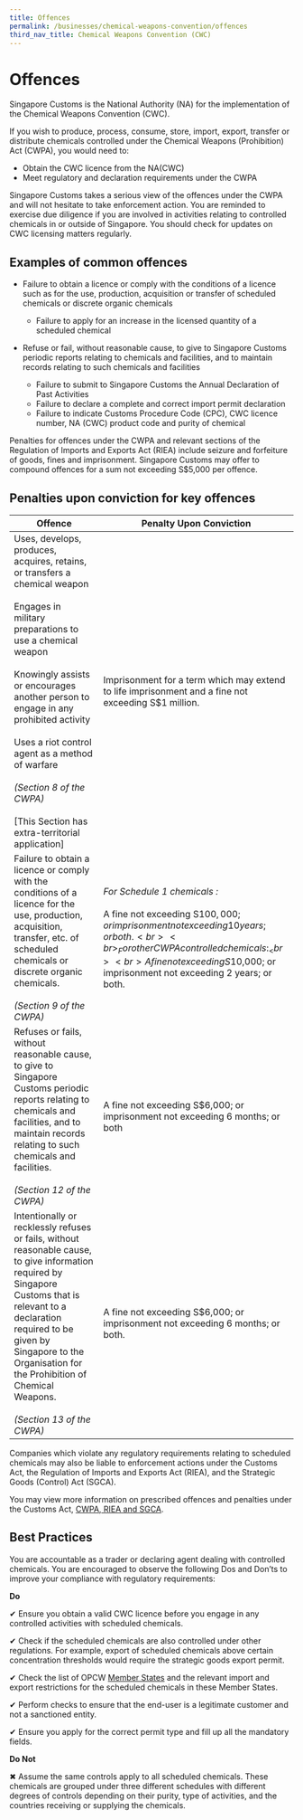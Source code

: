 ```yaml
---
title: Offences
permalink: /businesses/chemical-weapons-convention/offences
third_nav_title: Chemical Weapons Convention (CWC)
---
```


# Offences

Singapore Customs is the National Authority (NA) for the implementation of the Chemical Weapons Convention (CWC).

If you wish to produce, process, consume, store, import, export, transfer or distribute chemicals controlled under the Chemical Weapons (Prohibition) Act (CWPA), you would need to:

-   Obtain the CWC licence from the NA(CWC)
-   Meet regulatory and declaration requirements under the CWPA

Singapore Customs takes a serious view of the offences under the CWPA and will not hesitate to take enforcement action. You are reminded to exercise due diligence if you are involved in activities relating to controlled chemicals in or outside of Singapore. You should check for updates on CWC licensing matters regularly.

## Examples of common offences

   -   Failure to obtain a licence or comply with the conditions of a licence such as for the use, production, acquisition or transfer of scheduled chemicals or discrete organic chemicals
        
        -   Failure to apply for an increase in the licensed quantity of a scheduled chemical
    
   -   Refuse or fail, without reasonable cause, to give to Singapore Customs periodic reports relating to chemicals and facilities, and to maintain records relating to such chemicals and facilities
        
        -   Failure to submit to Singapore Customs the Annual Declaration of Past Activities
        -   Failure to declare a complete and correct import permit declaration
        -   Failure to indicate Customs Procedure Code (CPC), CWC licence number, NA (CWC) product code and purity of chemical
    
Penalties for offences under the CWPA and relevant sections of the Regulation of Imports and Exports Act (RIEA) include seizure and forfeiture of goods, fines and imprisonment. Singapore Customs may offer to compound offences for a sum not exceeding S$5,000 per offence.

## Penalties upon conviction for key offences

| Offence | Penalty Upon Conviction |
|--|--|
|   Uses, develops, produces, acquires, retains, or transfers a chemical weapon <br><br> Engages in military preparations to use a chemical weapon <br><br>  Knowingly assists or encourages another person to engage in any prohibited activity <br><br>   Uses a riot control agent as a method of warfare <br><br> _(Section 8 of the CWPA)_ <br><br> [This Section has extra-territorial application] | Imprisonment for a term which may extend to life imprisonment and a fine not exceeding S$1 million. |
| Failure to obtain a licence or comply with the conditions of a licence for the use, production, acquisition, transfer, etc. of scheduled chemicals or discrete organic chemicals. <br><br> _(Section 9 of the CWPA)_ | _For Schedule 1 chemicals :_ <br><br> A fine not exceeding S$100,000; or imprisonment not exceeding 10 years; or both. <br><br> _For other CWPA controlled chemicals :_ <br><br> A fine not exceeding S$10,000; or imprisonment not exceeding 2 years; or both. |
| Refuses or fails, without reasonable cause, to give to Singapore Customs periodic reports relating to chemicals and facilities, and to maintain records relating to such chemicals and facilities. <br><br> _(Section 12 of the CWPA)_ | A fine not exceeding S$6,000; or imprisonment not exceeding 6 months; or both |
| Intentionally or recklessly refuses or fails, without reasonable cause, to give information required by Singapore Customs that is relevant to a declaration required to be given by Singapore to the Organisation for the Prohibition of Chemical Weapons. <br><br> _(Section 13 of the CWPA)_ | A fine not exceeding S$6,000; or imprisonment not exceeding 6 months; or both. |

Companies which violate any regulatory requirements relating to scheduled chemicals may also be liable to enforcement actions under the Customs Act, the Regulation of Imports and Exports Act (RIEA), and the Strategic Goods (Control) Act (SGCA).

You may view more information on prescribed offences and penalties under the Customs Act, [CWPA, RIEA and SGCA](https://www.customs.gov.sg/about-us/acts-and-subsidiary-legislation).

## Best Practices

You are accountable as a trader or declaring agent dealing with controlled chemicals. You are encouraged to observe the following Dos and Don’ts to improve your compliance with regulatory requirements:

**Do** 

✔ Ensure you obtain a valid CWC licence before you engage in any controlled activities with scheduled chemicals.

✔ Check if the scheduled chemicals are also controlled under other regulations. For example, export of scheduled chemicals above certain concentration thresholds would require the strategic goods export permit.

✔ Check the list of OPCW [Member States](http://www.opcw.org/about-opcw/member-states/) and the relevant import and export restrictions for the scheduled chemicals in these Member States.

✔ Perform checks to ensure that the end-user is a legitimate customer and not a sanctioned entity.

✔ Ensure you apply for the correct permit type and fill up all the mandatory fields.

**Do Not**

✖ Assume the same controls apply to all scheduled chemicals. These chemicals are grouped under three different schedules with different degrees of controls depending on their purity, type of activities, and the countries receiving or supplying the chemicals.
